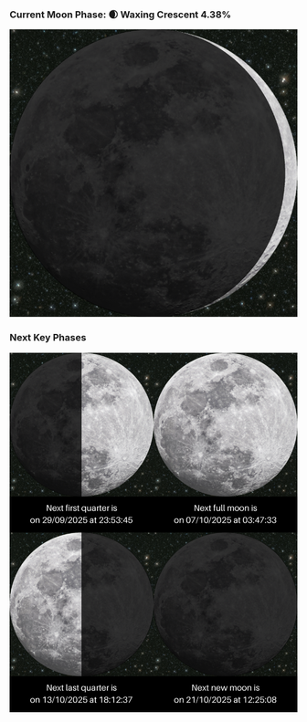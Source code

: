 ### Current Moon Phase: 🌒 Waxing Crescent 4.38%
![Moon Phase](moonphase.png)
### Next Key Phases
![Gallery](gallery.png)